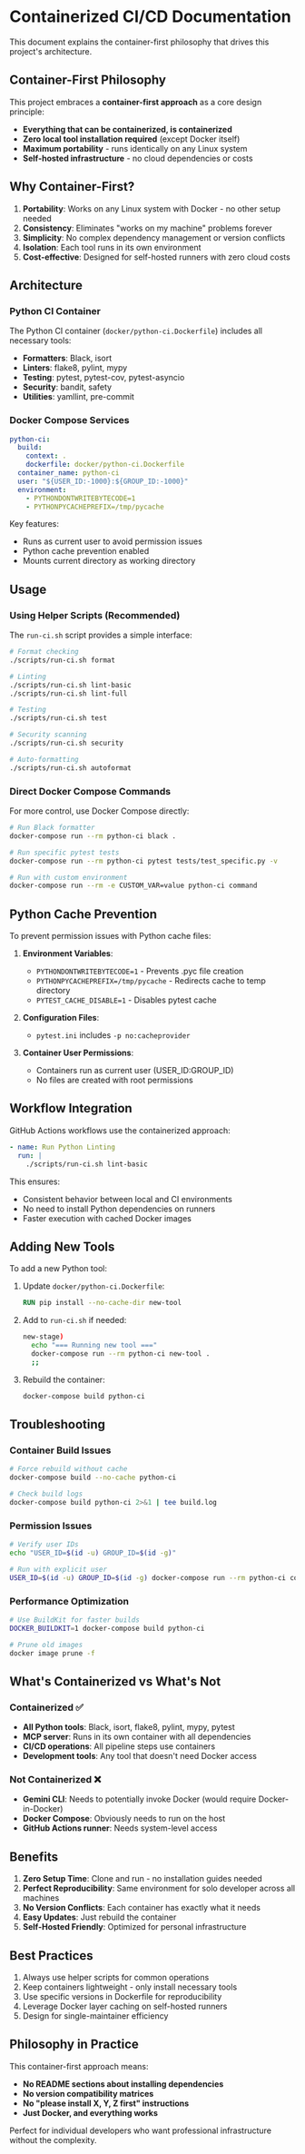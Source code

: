 # Containerized CI/CD Documentation

This document explains the container-first philosophy that drives this project's architecture.

## Container-First Philosophy

This project embraces a **container-first approach** as a core design principle:

- **Everything that can be containerized, is containerized**
- **Zero local tool installation required** (except Docker itself)
- **Maximum portability** - runs identically on any Linux system
- **Self-hosted infrastructure** - no cloud dependencies or costs

## Why Container-First?

1. **Portability**: Works on any Linux system with Docker - no other setup needed
2. **Consistency**: Eliminates "works on my machine" problems forever
3. **Simplicity**: No complex dependency management or version conflicts
4. **Isolation**: Each tool runs in its own environment
5. **Cost-effective**: Designed for self-hosted runners with zero cloud costs

## Architecture

### Python CI Container

The Python CI container (`docker/python-ci.Dockerfile`) includes all necessary tools:

- **Formatters**: Black, isort
- **Linters**: flake8, pylint, mypy
- **Testing**: pytest, pytest-cov, pytest-asyncio
- **Security**: bandit, safety
- **Utilities**: yamllint, pre-commit

### Docker Compose Services

```yaml
python-ci:
  build:
    context: .
    dockerfile: docker/python-ci.Dockerfile
  container_name: python-ci
  user: "${USER_ID:-1000}:${GROUP_ID:-1000}"
  environment:
    - PYTHONDONTWRITEBYTECODE=1
    - PYTHONPYCACHEPREFIX=/tmp/pycache
```

Key features:

- Runs as current user to avoid permission issues
- Python cache prevention enabled
- Mounts current directory as working directory

## Usage

### Using Helper Scripts (Recommended)

The `run-ci.sh` script provides a simple interface:

```bash
# Format checking
./scripts/run-ci.sh format

# Linting
./scripts/run-ci.sh lint-basic
./scripts/run-ci.sh lint-full

# Testing
./scripts/run-ci.sh test

# Security scanning
./scripts/run-ci.sh security

# Auto-formatting
./scripts/run-ci.sh autoformat
```

### Direct Docker Compose Commands

For more control, use Docker Compose directly:

```bash
# Run Black formatter
docker-compose run --rm python-ci black .

# Run specific pytest tests
docker-compose run --rm python-ci pytest tests/test_specific.py -v

# Run with custom environment
docker-compose run --rm -e CUSTOM_VAR=value python-ci command
```

## Python Cache Prevention

To prevent permission issues with Python cache files:

1. **Environment Variables**:
   - `PYTHONDONTWRITEBYTECODE=1` - Prevents .pyc file creation
   - `PYTHONPYCACHEPREFIX=/tmp/pycache` - Redirects cache to temp directory
   - `PYTEST_CACHE_DISABLE=1` - Disables pytest cache

2. **Configuration Files**:
   - `pytest.ini` includes `-p no:cacheprovider`

3. **Container User Permissions**:
   - Containers run as current user (USER_ID:GROUP_ID)
   - No files are created with root permissions

## Workflow Integration

GitHub Actions workflows use the containerized approach:

```yaml
- name: Run Python Linting
  run: |
    ./scripts/run-ci.sh lint-basic
```

This ensures:

- Consistent behavior between local and CI environments
- No need to install Python dependencies on runners
- Faster execution with cached Docker images

## Adding New Tools

To add a new Python tool:

1. Update `docker/python-ci.Dockerfile`:

   ```dockerfile
   RUN pip install --no-cache-dir new-tool
   ```

2. Add to `run-ci.sh` if needed:

   ```bash
   new-stage)
     echo "=== Running new tool ==="
     docker-compose run --rm python-ci new-tool .
     ;;
   ```

3. Rebuild the container:

   ```bash
   docker-compose build python-ci
   ```

## Troubleshooting

### Container Build Issues

```bash
# Force rebuild without cache
docker-compose build --no-cache python-ci

# Check build logs
docker-compose build python-ci 2>&1 | tee build.log
```

### Permission Issues

```bash
# Verify user IDs
echo "USER_ID=$(id -u) GROUP_ID=$(id -g)"

# Run with explicit user
USER_ID=$(id -u) GROUP_ID=$(id -g) docker-compose run --rm python-ci command
```

### Performance Optimization

```bash
# Use BuildKit for faster builds
DOCKER_BUILDKIT=1 docker-compose build python-ci

# Prune old images
docker image prune -f
```

## What's Containerized vs What's Not

### Containerized ✅

- **All Python tools**: Black, isort, flake8, pylint, mypy, pytest
- **MCP server**: Runs in its own container with all dependencies
- **CI/CD operations**: All pipeline steps use containers
- **Development tools**: Any tool that doesn't need Docker access

### Not Containerized ❌

- **Gemini CLI**: Needs to potentially invoke Docker (would require Docker-in-Docker)
- **Docker Compose**: Obviously needs to run on the host
- **GitHub Actions runner**: Needs system-level access

## Benefits

1. **Zero Setup Time**: Clone and run - no installation guides needed
2. **Perfect Reproducibility**: Same environment for solo developer across all machines
3. **No Version Conflicts**: Each container has exactly what it needs
4. **Easy Updates**: Just rebuild the container
5. **Self-Hosted Friendly**: Optimized for personal infrastructure

## Best Practices

1. Always use helper scripts for common operations
2. Keep containers lightweight - only install necessary tools
3. Use specific versions in Dockerfile for reproducibility
4. Leverage Docker layer caching on self-hosted runners
5. Design for single-maintainer efficiency

## Philosophy in Practice

This container-first approach means:

- **No README sections about installing dependencies**
- **No version compatibility matrices**
- **No "please install X, Y, Z first" instructions**
- **Just Docker, and everything works**

Perfect for individual developers who want professional infrastructure without the complexity.
